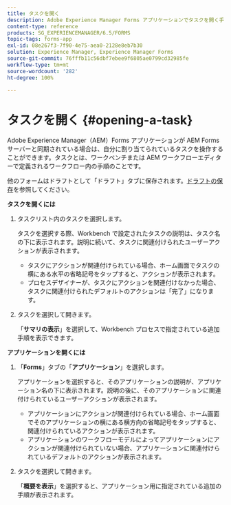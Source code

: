 ```yaml
---
title: タスクを開く
description: Adobe Experience Manager Forms アプリケーションでタスクを開く手順。
content-type: reference
products: SG_EXPERIENCEMANAGER/6.5/FORMS
topic-tags: forms-app
exl-id: 08e267f3-7f90-4e75-aea0-2128e8eb7b30
solution: Experience Manager, Experience Manager Forms
source-git-commit: 76fffb11c56dbf7ebee9f6805ae0799cd32985fe
workflow-type: tm+mt
source-wordcount: '282'
ht-degree: 100%

---
```


# タスクを開く {#opening-a-task}

Adobe Experience Manager（AEM）Forms アプリケーションが AEM Forms サーバーと同期されている場合は、自分に割り当てられているタスクを操作することができます。タスクとは、ワークベンチまたは AEM ワークフローエディターで定義されるワークフロー内の手順のことです。

他のフォームはドラフトとして「ドラフト」タブに保存されます。[ドラフトの保存](/help/forms/using/save-as-draft.md)を参照してください。

**タスクを開くには**

1. タスクリスト内のタスクを選択します。

   タスクを選択する際、Workbench で設定されたタスクの説明は、タスク名の下に表示されます。説明に続いて、タスクに関連付けられたユーザーアクションが表示されます。

   * タスクにアクションが関連付けられている場合、ホーム画面でタスクの横にある水平の省略記号をタップすると、アクションが表示されます。
   * プロセスデザイナーが、タスクにアクションを関連付けなかった場合、タスクに関連付けられたデフォルトのアクションは「完了」になります。

1. タスクを選択して開きます。

   「**サマリの表示**」を選択して、Workbench プロセスで指定されている追加手順を表示できます。

**アプリケーションを開くには**

1. 「**Forms**」タブの「**アプリケーション**」を選択します。

   アプリケーションを選択すると、そのアプリケーションの説明が、アプリケーション名の下に表示されます。説明の後に、そのアプリケーションに関連付けられているユーザーアクションが表示されます。

   * アプリケーションにアクションが関連付けられている場合、ホーム画面でそのアプリケーションの横にある横方向の省略記号をタップすると、関連付けられているアクションが表示されます。
   * アプリケーションのワークフローモデルによってアプリケーションにアクションが関連付けられていない場合、アプリケーションに関連付けられているデフォルトのアクションが表示されます。

1. タスクを選択して開きます。

   「**概要を表示**」を選択すると、アプリケーション用に指定されている追加の手順が表示されます。
